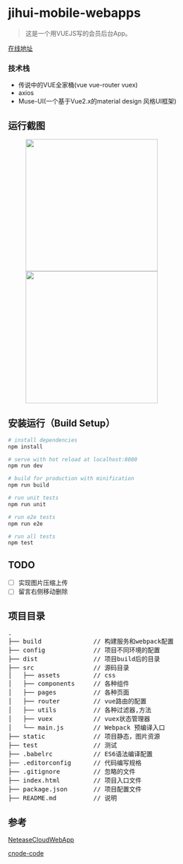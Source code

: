 # jihui-mobile-webapps

> 这是一个用VUEJS写的会员后台App。

[在线地址](http://app.jihui88.com)

### 技术栈
- 传说中的VUE全家桶(vue vue-router vuex)
- axios
- Muse-UI(一个基于Vue2.x的material design 风格UI框架)



## 运行截图
<figure class="half">
<img src="https://camo.githubusercontent.com/b8a872082bd7ef2d79b2f0d412d4b6b7e942762a/687474703a2f2f6466776a6a696e677461692e62302e7570616979756e2e636f6d2f75706c6f61642f2f672f2f67322f2f67676767666a2f2f706963747572652f2f323031372f2f30322f2f32372f64663639396165352d303362312d343263662d396639392d6333663132363631343238352e6a7067" width="300px"/>
<img src="https://camo.githubusercontent.com/fc0605d6a70ed07d2bce446f0663260849d95a4b/687474703a2f2f6466776a6a696e677461692e62302e7570616979756e2e636f6d2f75706c6f61642f2f672f2f67322f2f67676767666a2f2f706963747572652f2f323031372f2f30322f2f32372f65313136363034372d313763642d346636642d383663392d3962643765636632343330612e6a7067" width="300px"/>
</figure>


## 安装运行（Build Setup）

``` bash
# install dependencies
npm install

# serve with hot reload at localhost:8080
npm run dev

# build for production with minification
npm run build

# run unit tests
npm run unit

# run e2e tests
npm run e2e

# run all tests
npm test
```

## TODO

- [ ]  实现图片压缩上传
- [ ]  留言右侧移动删除

## 项目目录
<pre>
.
├── build              // 构建服务和webpack配置
├── config             // 项目不同环境的配置
├── dist               // 项目build后的目录
├── src                // 源码目录
│   ├── assets         // css
│   ├── components     // 各种组件
│   ├── pages          // 各种页面
│   ├── router         // vue路由的配置
│   ├── utils          // 各种过滤器,方法
│   ├── vuex           // vuex状态管理器
│   └── main.js        // Webpack 预编译入口
├── static             // 项目静态，图片资源
├── test               // 测试
├── .babelrc           // ES6语法编译配置
├── .editorconfig      // 代码编写规格
├── .gitignore         // 忽略的文件
├── index.html         // 项目入口文件
├── package.json       // 项目配置文件
├── README.md          // 说明
</pre>


## 参考

[NeteaseCloudWebApp](https://github.com/javaSwing/NeteaseCloudWebApp)

[cnode-code](https://github.com/mov1er/cnode-code)
